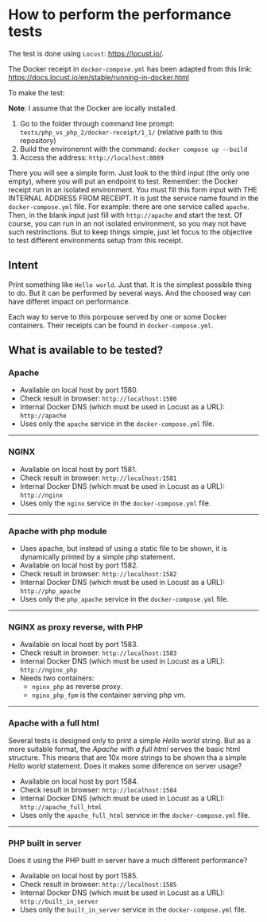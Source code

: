 # How to perform the performance tests

The test is done using `Locust`: https://locust.io/.

The Docker receipt in `docker-compose.yml` has been adapted from this link: https://docs.locust.io/en/stable/running-in-docker.html

To make the test:

**Note**: I assume that the Docker are locally installed.

1. Go to the folder through command line prompt: `tests/php_vs_php_2/docker-receipt/1_1/` (relative path to this repository)
1. Build the environemnt with the command: `docker compose up --build`
1. Access the address: `http://localhost:8089`

There you will see a simple form. Just look to the third input (the only one empty), where you will put an endpoint to test. Remember: the Docker receipt run in an isolated environment. You must fill this form input with THE INTERNAL ADDRESS FROM RECEIPT. It is just the service name found in the `docker-compose.yml` file. For example: there are one service called `apache`. Then, in the blank input just fill with `http://apache` and start the test. Of course, you can run in an not isolated environment, so you may not have such restrinctions. But to keep things simple, just let focus to the objective to test different environments setup from this receipt.

## Intent

Print something like `Hello world`. Just that. It is the simplest possible thing to do. But it can be performed by several ways. And the choosed way can have differet impact on performance.

Each way to serve to this porpouse served by one or some Docker containers. Their receipts can be found in `docker-compose.yml`.

## What is available to be tested?

### Apache
* Available on local host by port 1580.
* Check result in browser: `http://localhost:1580`
* Internal Docker DNS (which must be used in Locust as a URL): `http://apache`
* Uses only the `apache` service in the `docker-compose.yml` file.
---
### NGINX
* Available on local host by port 1581.
* Check result in browser: `http://localhost:1581`
* Internal Docker DNS (which must be used in Locust as a URL): `http://nginx`
* Uses only the `nginx` service in the `docker-compose.yml` file.
---
### Apache with php module
* Uses apache, but instead of using a static file to be shown, it is dynamically printed by a simple php statement.
* Available on local host by port 1582.
* Check result in browser: `http://localhost:1582`
* Internal Docker DNS (which must be used in Locust as a URL): `http://php_apache`
* Uses only the `php_apache` service in the `docker-compose.yml` file.
---
### NGINX as proxy reverse, with PHP
* Available on local host by port 1583.
* Check result in browser: `http://localhost:1583`
* Internal Docker DNS (which must be used in Locust as a URL): `http://nginx_php`
* Needs two containers:
  * `nginx_php` as reverse proxy.
  * `nginx_php_fpm` is the container serving php vm.
---
### Apache with a full html
Several tests is designed only to print a simple *Hello world* string. But as a more suitable format, the *Apache with a full html* serves the basic html structure. This means that are 10x more strings to be shown tha a simple *Hello world* statement. Does it makes some diference on server usage?
* Available on local host by port 1584.
* Check result in browser: `http://localhost:1584`
* Internal Docker DNS (which must be used in Locust as a URL): `http://apache_full_html`
* Uses only the `apache_full_html` service in the `docker-compose.yml` file.
---
### PHP built in server
Does it using the PHP built in server have a much different performance?
* Available on local host by port 1585.
* Check result in browser: `http://localhost:1585`
* Internal Docker DNS (which must be used in Locust as a URL): `http://built_in_server`
* Uses only the `built_in_server` service in the `docker-compose.yml` file.